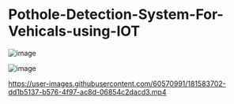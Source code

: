 # Pothole-Detection-System-For-Vehicals-using-IOT
 

![image](https://user-images.githubusercontent.com/60570991/181584330-853ae93d-e74c-40d6-b389-3301b9e2a3f4.png)

![image](https://user-images.githubusercontent.com/60570991/181584475-b8c1491a-3ed4-4e53-a056-872d28130894.png)



https://user-images.githubusercontent.com/60570991/181583702-dd1b5137-b576-4f97-ac8d-06854c2dacd3.mp4

